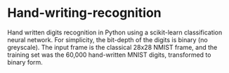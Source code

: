 # Hand-writing-recognition
Hand written digits recognition in Python using a scikit-learn classification neural network. For simplicity, the bit-depth of the digits is binary (no greyscale). The input frame is the classical 28x28 NMIST frame, and the training set was the 60,000 hand-written MNIST digits, transformed to binary form. 
